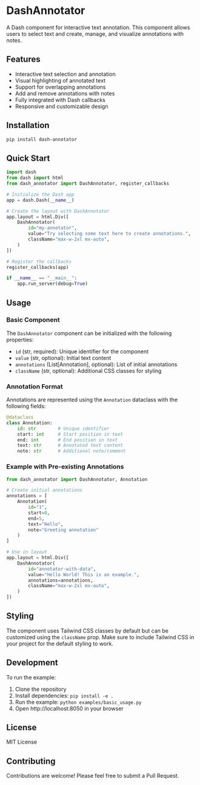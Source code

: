 # DashAnnotator

A Dash component for interactive text annotation. This component allows users to select text and create, manage, and visualize annotations with notes.

## Features

- Interactive text selection and annotation
- Visual highlighting of annotated text
- Support for overlapping annotations
- Add and remove annotations with notes
- Fully integrated with Dash callbacks
- Responsive and customizable design

## Installation

```bash
pip install dash-annotator
```

## Quick Start

```python
import dash
from dash import html
from dash_annotator import DashAnnotator, register_callbacks

# Initialize the Dash app
app = dash.Dash(__name__)

# Create the layout with DashAnnotator
app.layout = html.Div([
    DashAnnotator(
        id="my-annotator",
        value="Try selecting some text here to create annotations.",
        className="max-w-2xl mx-auto",
    )
])

# Register the callbacks
register_callbacks(app)

if __name__ == "__main__":
    app.run_server(debug=True)
```

## Usage

### Basic Component

The `DashAnnotator` component can be initialized with the following properties:

- `id` (str, required): Unique identifier for the component
- `value` (str, optional): Initial text content
- `annotations` (List[Annotation], optional): List of initial annotations
- `className` (str, optional): Additional CSS classes for styling

### Annotation Format

Annotations are represented using the `Annotation` dataclass with the following fields:

```python
@dataclass
class Annotation:
    id: str        # Unique identifier
    start: int     # Start position in text
    end: int       # End position in text
    text: str      # Annotated text content
    note: str      # Additional note/comment
```

### Example with Pre-existing Annotations

```python
from dash_annotator import DashAnnotator, Annotation

# Create initial annotations
annotations = [
    Annotation(
        id="1",
        start=0,
        end=5,
        text="Hello",
        note="Greeting annotation"
    )
]

# Use in layout
app.layout = html.Div([
    DashAnnotator(
        id="annotator-with-data",
        value="Hello World! This is an example.",
        annotations=annotations,
        className="max-w-2xl mx-auto",
    )
])
```

## Styling

The component uses Tailwind CSS classes by default but can be customized using the `className` prop. Make sure to include Tailwind CSS in your project for the default styling to work.

## Development

To run the example:

1. Clone the repository
2. Install dependencies: `pip install -e .`
3. Run the example: `python examples/basic_usage.py`
4. Open http://localhost:8050 in your browser

## License

MIT License

## Contributing

Contributions are welcome! Please feel free to submit a Pull Request.
